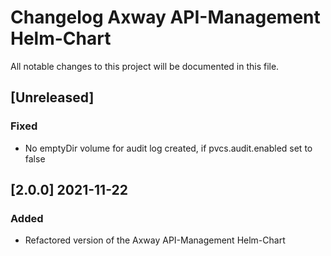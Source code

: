 # Changelog Axway API-Management Helm-Chart

All notable changes to this project will be documented in this file.

## [Unreleased] 
### Fixed
- No emptyDir volume for audit log created, if pvcs.audit.enabled set to false

## [2.0.0] 2021-11-22
### Added
- Refactored version of the Axway API-Management Helm-Chart